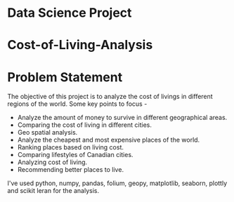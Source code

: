 # Data Science Project

# Cost-of-Living-Analysis

# Problem Statement
The objective of this project is to analyze the cost of livings in different regions of the world. Some key points to focus -

- Analyze the amount of money to survive in different geographical areas.
- Comparing the cost of living in different cities.
- Geo spatial analysis.
- Analyze the cheapest and most expensive places of the world.
- Ranking places based on living cost.
- Comparing lifestyles of Canadian cities.
- Analyzing cost of living.
- Recommending better places to live.

I've used python, numpy, pandas, folium, geopy, matplotlib, seaborn, plottly and scikit leran for the analysis.
